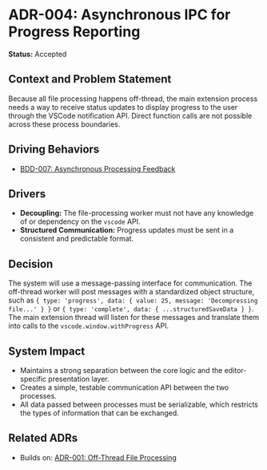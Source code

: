 # ADR-004: Asynchronous IPC for Progress Reporting

**Status:** Accepted

## Context and Problem Statement

Because all file processing happens off-thread, the main extension process needs a way to receive status updates to display progress to the user through the VSCode notification API. Direct function calls are not possible across these process boundaries.

## Driving Behaviors

- [BDD-007: Asynchronous Processing Feedback](../behavior/007-asynchronous-processing-feedback.md)

## Drivers

- **Decoupling:** The file-processing worker must not have any knowledge of or dependency on the `vscode` API.
- **Structured Communication:** Progress updates must be sent in a consistent and predictable format.

## Decision

The system will use a message-passing interface for communication. The off-thread worker will post messages with a standardized object structure, such as `{ type: 'progress', data: { value: 25, message: 'Decompressing file...' } }` or `{ type: 'complete', data: { ...structuredSaveData } }`. The main extension thread will listen for these messages and translate them into calls to the `vscode.window.withProgress` API.

## System Impact

- Maintains a strong separation between the core logic and the editor-specific presentation layer.
- Creates a simple, testable communication API between the two processes.
- All data passed between processes must be serializable, which restricts the types of information that can be exchanged.

## Related ADRs

- Builds on: [ADR-001: Off-Thread File Processing](001-off-thread-file-processing.md)
